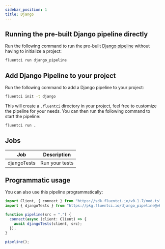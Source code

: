 ```yaml
---
sidebar_position: 1
title: Django
---
```


## Running the pre-built Django pipeline directly

Run the following command to run the pre-built [Django pipeline](https://github.com/fluent-ci-templates/django-pipeline) without having to initialize a project:

```bash
fluentci run django_pipeline
```

## Add Django Pipeline to your project

Run the following command to add a Django pipeline to your project:

```bash
fluentci init -t django
```

This will create a `.fluentci` directory in your project, feel free to customize the pipeline for your needs.
You can then run the following command to start the pipeline:

```bash
fluentci run .
```


## Jobs

| Job         | Description      |
| ----------- | ---------------- |
| djangoTests | Run your tests   |

## Programmatic usage

You can also use this pipeline programmatically:

```ts
import Client, { connect } from "https://sdk.fluentci.io/v0.1.7/mod.ts";
import { djangoTests } from "https://pkg.fluentci.io/django_pipeline@v0.5.0/mod.ts";

function pipeline(src = ".") {
  connect(async (client: Client) => {
    await djangoTests(client, src);
  });
}

pipeline();
```
